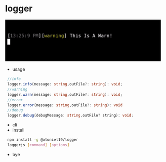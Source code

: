# logger

![Preview](preview.gif)

- usage

```ts
 //info
 logger.info(message: string,outFile?: string): void;
 //warning
 logger.warn(message: string,outFile?: string): void;
 //error
 logger.error(message: string,outFile?: string): void
 //debug
 logger.debug(debugMessage: string,outFile? string): void;
```

- cli
- install

```sh
 npm install -g @otoniel19/logger
 loggerjs [command] [options]
```

- bye
